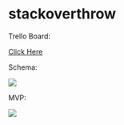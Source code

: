 stackoverthrow
==============

Trello Board:

[Click Here](https://trello.com/b/oIG3dm2V/stack-overthrow)

Schema:

![](https://github.com/banana-slugs-2014/stackoverthrow/blob/master/images/schema.png?raw=true)

MVP:

![](https://github.com/banana-slugs-2014/stackoverthrow/blob/master/images/schema2.JPG?raw=true)

